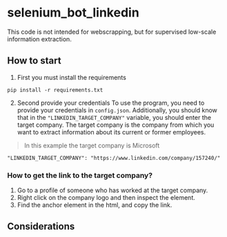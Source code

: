 # selenium_bot_linkedin
This code is not intended for webscrapping, but for supervised low-scale information extraction.

## How to start
1. First you must install the requirements
```
pip install -r requirements.txt
```
2. Second provide your credentials
  To use the program, you need to provide your credentials in `config.json`. Additionally, you should know that in the `"LINKEDIN_TARGET_COMPANY"` variable, you should     enter the target company. 
  The target company is the company from which you want to extract information about its current or former employees.
> In this example the target company is Microsoft
```
"LINKEDIN_TARGET_COMPANY": "https://www.linkedin.com/company/157240/"
```
### How to get the link to the target company?
1. Go to a profile of someone who has worked at the target company.
2. Right click on the company logo and then inspect the element.
3. Find the anchor element <a> in the html, and copy the link.

## Considerations
